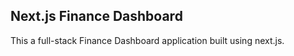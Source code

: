 ## Next.js Finance Dashboard

This a full-stack Finance Dashboard application built using next.js. 

